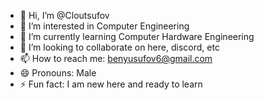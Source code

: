 - 👋 Hi, I’m @Cloutsufov
- 👀 I’m interested in Computer Engineering
- 🌱 I’m currently learning Computer Hardware Engineering
- 💞️ I’m looking to collaborate on here, discord, etc
- 📫 How to reach me: benyusufov6@gmail.com
- 😄 Pronouns: Male
- ⚡ Fun fact: I am new here and ready to learn

<!---
Cloutsufov/Cloutsufov is a ✨ special ✨ repository because its `README.md` (this file) appears on your GitHub profile.
You can click the Preview link to take a look at your changes.
--->

